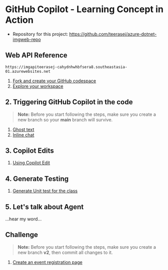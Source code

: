 # GitHub Copilot - Learning Concept in Action

- Repository for this project: https://github.com/teerasej/azure-dotnet-imgweb-repo


## Web API Reference
```
https://imgapiteerasej-cahydnhwhbfsera8.southeastasia-01.azurewebsites.net
```

1. [Fork and create your GitHub codespace](./github-copilot-contents/activate-codespace.md)
2. [Explore your workspace](./github-copilot-contents/explore-workspace.md)

## 2. Triggering GitHub Copilot in the code

> **Note:** Before you start following the steps, make sure you create a new branch so your **main** branch will survive.

1. [Ghost text](github-copilot-contents/inline-suggestion.md)
2. [Inline chat](github-copilot-contents/inline-chat.md)

## 3. Copilot Edits 

1. [Using Copilot Edit](github-copilot-contents/copilot-edit-1.md)

## 4. Generate Testing 

1. [Generate Unit test for the class](github-copilot-contents/generate-unit-test.md)

## 5. Let's talk about Agent

...hear my word...

## Challenge 

> **Note:** Before you start following the steps, make sure you create a new branch **v2**, then commit all changes to it.

1. [Create an event registration page](github-copilot-contents/event-registration.md)
